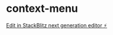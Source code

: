 # context-menu

[Edit in StackBlitz next generation editor ⚡️](https://stackblitz.com/~/github.com/Ipriyankrajai/context-menu)